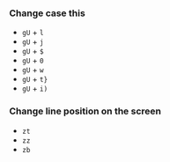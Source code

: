 ### Change case this

  - `gU` + `l`
  - `gU` + `j`
  - `gU` + `$`
  - `gU` + `0`
  - `gU` + `w`
  - `gU` + `t}`
  - `gU` + `i)`

### Change line position on the screen

  - `zt`
  - `zz`
  - `zb`
